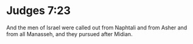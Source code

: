 # Judges 7:23

And the men of Israel were called out from Naphtali and from Asher and from all Manasseh, and they pursued after Midian.
